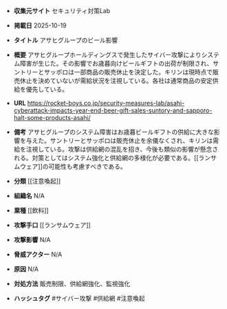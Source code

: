 - **収集元サイト**
セキュリティ対策Lab

- **掲載日**
2025-10-19

- **タイトル**
アサヒグループのビール影響

- **概要**
アサヒグループホールディングスで発生したサイバー攻撃によりシステム障害が生じた。その影響でお歳暮向けビールギフトの出荷が制限され、サントリーとサッポロは一部商品の販売休止を決定した。キリンは現時点で販売休止を決めていないが需給状況を注視している。各社は通常商品の安定供給を優先している。

- **URL**
https://rocket-boys.co.jp/security-measures-lab/asahi-cyberattack-impacts-year-end-beer-gift-sales-suntory-and-sapporo-halt-some-products-asahi/

- **備考**
アサヒグループのシステム障害はお歳暮ビールギフトの供給に大きな影響を与えた。サントリーとサッポロは販売休止を余儀なくされ、キリンは需給を注視している。攻撃は供給網の混乱を招き、今後も類似の影響が懸念される。対策としてはシステム強化と供給網の多様化が必要である。[[ランサムウェア]]の可能性も考慮すべきである。

- **分類**
[[注意喚起]]

- **組織名**
N/A

- **業種**
[[飲料]]

- **攻撃手口**
[[ランサムウェア]]

- **攻撃影響**
N/A

- **脅威アクター**
N/A

- **原因**
N/A

- **対処方法**
販売制限、供給網強化、監視強化

- **ハッシュタグ**
#サイバー攻撃 #供給網 #注意喚起
